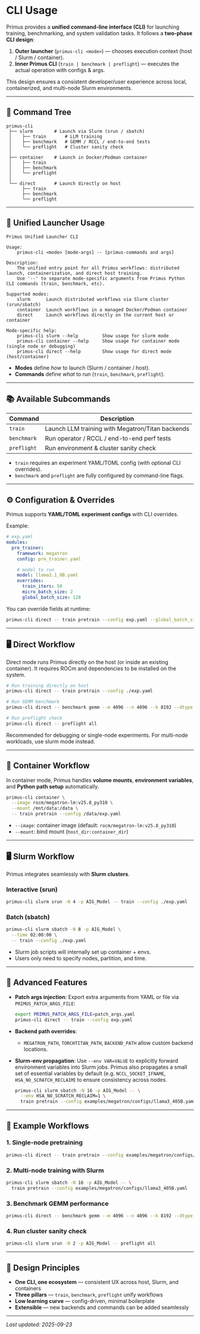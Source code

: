 # CLI Usage

Primus provides a **unified command-line interface (CLI)** for launching training, benchmarking, and system validation tasks.
It follows a **two-phase CLI design**:
1. **Outer launcher** (`primus-cli <mode>`) — chooses execution context (host / Slurm / container).
2. **Inner Primus CLI** (`train | benchmark | preflight`) — executes the actual operation with configs & args.

This design ensures a consistent developer/user experience across local, containerized, and multi-node Slurm environments.

---


## 🌳 Command Tree

```
primus-cli
 ├── slurm        # Launch via Slurm (srun / sbatch)
 │    ├── train       # LLM training
 │    ├── benchmark   # GEMM / RCCL / end-to-end tests
 │    └── preflight   # Cluster sanity check
 │
 ├── container    # Launch in Docker/Podman container
 │    ├── train
 │    ├── benchmark
 │    └── preflight
 │
 └── direct       # Launch directly on host
      ├── train
      ├── benchmark
      └── preflight
```

---

## 📖 Unified Launcher Usage

```
Primus Unified Launcher CLI

Usage:
    primus-cli <mode> [mode-args] -- [primus-commands and args]

Description:
    The unified entry point for all Primus workflows: distributed launch, containerization, and direct host training.
    Use '--' to separate mode-specific arguments from Primus Python CLI commands (train, benchmark, etc).

Supported modes:
    slurm      Launch distributed workflows via Slurm cluster (srun/sbatch)
    container  Launch workflows in a managed Docker/Podman container
    direct     Launch workflows directly on the current host or container

Mode-specific help:
    primus-cli slurm --help         Show usage for slurm mode
    primus-cli container --help     Show usage for container mode (single node or debugging)
    primus-cli direct --help        Show usage for direct mode (host/container)
```
- **Modes** define *how* to launch (Slurm / container / host).
- **Commands** define *what* to run (`train`, `benchmark`, `preflight`).

---

## 📚 Available Subcommands

| Command      | Description                                        |
|--------------|----------------------------------------------------|
| `train`      | Launch LLM training with Megatron/Titan backends   |
| `benchmark`  | Run operator / RCCL / end-to-end perf tests        |
| `preflight`  | Run environment & cluster sanity check             |

- `train` requires an experiment YAML/TOML config (with optional CLI overrides).
- `benchmark` and `preflight` are fully configured by command-line flags.

---

## ⚙️ Configuration & Overrides

Primus supports **YAML/TOML experiment configs** with CLI overrides.

Example:

```yaml
# exp.yaml
modules:
  pre_trainer:
    framework: megatron
    config: pre_trainer.yaml

    # model to run
    model: llama3.1_8B.yaml
    overrides:
      train_iters: 50
      micro_batch_size: 2
      global_batch_size: 128
```

You can override fields at runtime:

```bash
primus-cli direct -- train pretrain --config exp.yaml --global_batch_size=2048
```

---

## 🖥️ Direct Workflow

Direct mode runs Primus directly on the host (or inside an existing container).
It requires ROCm and dependencies to be installed on the system.

```bash
# Run training directly on host
primus-cli direct -- train pretrain --config ./exp.yaml

# Run GEMM benchmark
primus-cli direct -- benchmark gemm --m 4096 --n 4096 --k 8192 --dtype bf16

# Run preflight check
primus-cli direct -- preflight all
```

Recommended for debugging or single-node experiments.
For multi-node workloads, use slurm mode instead.

---

## 🐳 Container Workflow

In container mode, Primus handles **volume mounts**, **environment variables**, and **Python path setup** automatically.

```bash
primus-cli container \
  --image rocm/megatron-lm:v25.8_py310 \
  --mount /mnt/data:/data \
  -- train pretrain --config /data/exp.yaml
```

- `--image`: container image (default: `rocm/megatron-lm:v25.8_py310`)
- `--mount`: bind mount (`host_dir:container_dir`)


---

## 🖥️ Slurm Workflow

Primus integrates seamlessly with **Slurm clusters**.

### Interactive (srun)

```bash
primus-cli slurm srun -N 4 -p AIG_Model -- train --config ./exp.yaml
```

### Batch (sbatch)

```bash
primus-cli slurm sbatch -N 8 -p AIG_Model \
  --time 02:00:00 \
  -- train --config ./exp.yaml
```

- Slurm job scripts will internally set up container + envs.
- Users only need to specify nodes, partition, and time.

---

## 🧩 Advanced Features

- **Patch args injection**:
  Export extra arguments from YAML or file via `PRIMUS_PATCH_ARGS_FILE`:
  ```bash
  export PRIMUS_PATCH_ARGS_FILE=patch_args.yaml
  primus-cli direct -- train --config exp.yaml
  ```

- **Backend path overrides**:
  - `MEGATRON_PATH`, `TORCHTITAN_PATH`, `BACKEND_PATH` allow custom backend locations.

- **Slurm-env propagation**:
  Use `--env VAR=VALUE` to explicitly forward environment variables into Slurm jobs.
  Primus also propagates a small set of essential variables by default
  (e.g. `NCCL_SOCKET_IFNAME`, `HSA_NO_SCRATCH_RECLAIM`) to ensure consistency across nodes.

  ```bash
  primus-cli slurm sbatch -N 16 -p AIG_Model -- \
    --env HSA_NO_SCRATCH_RECLAIM=1 \
    train pretrain --config examples/megatron/configs/llama3_405B.yaml
  ```

---

## 🚀 Example Workflows

### 1. Single-node pretraining

```bash
primus-cli direct -- train pretrain --config examples/megatron/configs/llama3_8B.yaml
```

### 2. Multi-node training with Slurm

```bash
primus-cli slurm sbatch -N 16 -p AIG_Model -- \
  train pretrain --config examples/megatron/configs/llama3_405B.yaml
```

### 3. Benchmark GEMM performance

```bash
primus-cli direct -- benchmark gemm --m 4096 --n 4096 --k 8192 --dtype bf16
```

### 4. Run cluster sanity check

```bash
primus-cli slurm srun -N 2 -p AIG_Model -- preflight all
```

---

## 📌 Design Principles

- **One CLI, one ecosystem** — consistent UX across host, Slurm, and containers
- **Three pillars** — `train`, `benchmark`, `preflight` unify workflows
- **Low learning curve** — config-driven, minimal boilerplate
- **Extensible** — new backends and commands can be added seamlessly

---

_Last updated: 2025-09-23_
